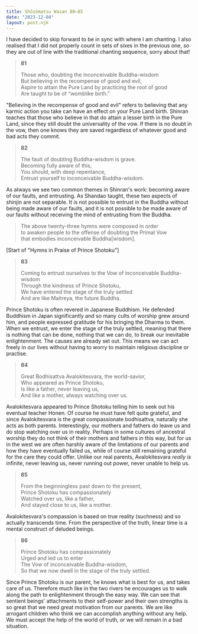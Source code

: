 ```yaml
---
title: Shōzōmatsu Wasan 80–85
date: "2023-12-04"
layout: post.njk
---
```


I have decided to skip forward to be in sync with where I am chanting. I also realised that I did not properly count in sets of sixes in the previous one, so they are out of line with the traditional chanting sequence, sorry about that!

> **81**  
>   
> Those who, doubting the inconceivable Buddha-wisdom  
> But believing in the recompense of good and evil,  
> Aspire to attain the Pure Land by practicing the root of good  
> Are taught to be of “womblike birth.”  

"Believing in the recompense of good and evil" refers to believing that any karmic action you take can have an effect on your Pure Land birth. Shinran teaches that those who believe in that do attain a lesser birth in the Pure Land, since they still doubt the universality of the vow. If there is no doubt in the vow, then one knows they are saved regardless of whatever good and bad acts they commit.

> **82**  
>   
> The fault of doubting Buddha-wisdom is grave.  
> Becoming fully aware of this,  
> You should, with deep repentance,  
> Entrust yourself to inconceivable Buddha-wisdom.  

As always we see two common themes in Shinran's work: becoming aware of our faults, and entrusting. As Shandao taught, these two aspects of shinjin are not separable. It is not possible to entrust in the Buddha without being made aware of our faults, and it is not possible to be made aware of our faults without receiving the mind of entrusting from the Buddha.

> The above twenty-three hymns were composed in order  
> to awaken people to the offense of doubting the Primal Vow  
> that embodies inconceivable Buddha[wisdom].  

[Start of "Hymns in Praise of Prince Shotoku"]

> **83**  
>   
> Coming to entrust ourselves to the Vow of inconceivable Buddha-wisdom  
> Through the kindness of Prince Shotoku,  
> We have entered the stage of the truly settled  
> And are like Maitreya, the future Buddha.  

Prince Shotoku is often revered in Japanese Buddhism. He defended Buddhism in Japan significantly and so many cults of worship grew around him, and people expressed gratitude for his bringing the Dharma to them. When we entrust, we enter the stage of the truly settled, meaning that there is nothing that can be done, nothing that we can do, to break our inevitable enlightenment. The causes are already set out. This means we can act freely in our lives without having to worry to maintain religious discipline or practise. 

> **84**  
>   
> Great Bodhisattva Avalokitesvara, the world-savior,  
> Who appeared as Prince Shotoku,  
> Is like a father, never leaving us,  
> And like a mother, always watching over us.  

Avalokitesvara appeared to Prince Shotoku telling him to seek out his eventual teacher Honen. Of course he must have felt quite grateful, and since Avalokitesvara is the great compassionate bodhisattva, naturally she acts as both parents. Interestingly, our mothers and fathers do leave us and do stop watching over us in reality. Perhaps in some cultures of ancestral worship they do not think of their mothers and fathers in this way, but for us in the west we are often harshly aware of the limitations of our parents and how they have eventually failed us, while of course still remaining grateful for the care they could offer. Unlike our real parents, Avalokitesvara _really is_ infinite, never leaving us, never running out power, never unable to help us.

> **85**  
>   
> From the beginningless past down to the present,  
> Prince Shotoku has compassionately  
> Watched over us, like a father,  
> And stayed close to us, like a mother.  

Avalokitesvara's compassion is based on true reality (suchness) and so actually transcends time. From the perspective of the truth, linear time is a mental construct of deluded beings.

> **86**  
>   
> Prince Shotoku has compassionately  
> Urged and led us to enter  
> The Vow of inconceivable Buddha-wisdom,  
> So that we now dwell in the stage of the truly settled.  

Since Prince Shotoku is our parent, he knows what is best for us, and takes care of us. Therefore much like in the two rivers he encourages us to walk along the path to enlightenment through the easy way. We can see that sentient beings' attachments to their self-power and their own strengths is so great that we need great motivation from our parents. We are like arrogant children who think we can accomplish anything without any help. We must accept the help of the world of truth, or we will remain in a bad situation.


